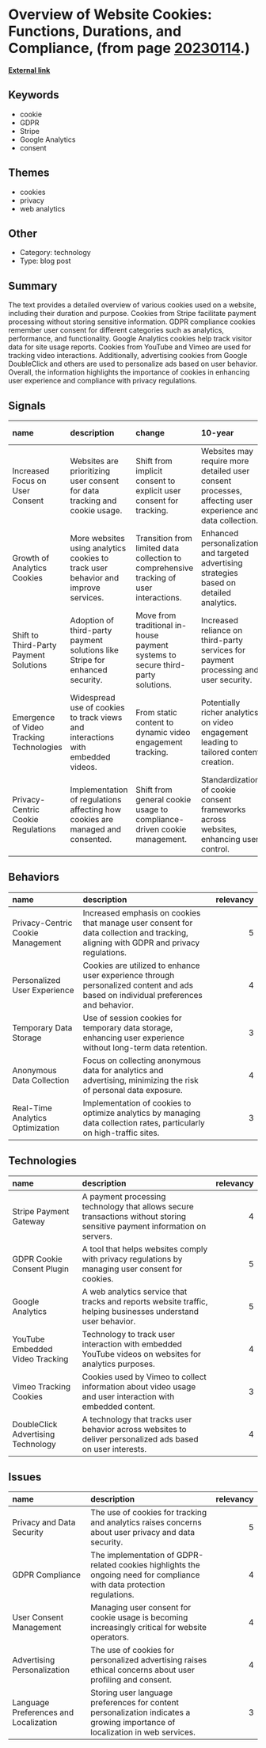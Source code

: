 # __Overview of Website Cookies: Functions, Durations, and Compliance__, (from page [20230114](https://kghosh.substack.com/p/20230114).)

__[External link](https://driesdepoorter.be/recharge/?utm_source=substack&utm_medium=email)__



## Keywords

* cookie
* GDPR
* Stripe
* Google Analytics
* consent

## Themes

* cookies
* privacy
* web analytics

## Other

* Category: technology
* Type: blog post

## Summary

The text provides a detailed overview of various cookies used on a website, including their duration and purpose. Cookies from Stripe facilitate payment processing without storing sensitive information. GDPR compliance cookies remember user consent for different categories such as analytics, performance, and functionality. Google Analytics cookies help track visitor data for site usage reports. Cookies from YouTube and Vimeo are used for tracking video interactions. Additionally, advertising cookies from Google DoubleClick and others are used to personalize ads based on user behavior. Overall, the information highlights the importance of cookies in enhancing user experience and compliance with privacy regulations.

## Signals

| name                                     | description                                                                        | change                                                                                  | 10-year                                                                                                   | driving-force                                                               |   relevancy |
|:-----------------------------------------|:-----------------------------------------------------------------------------------|:----------------------------------------------------------------------------------------|:----------------------------------------------------------------------------------------------------------|:----------------------------------------------------------------------------|------------:|
| Increased Focus on User Consent          | Websites are prioritizing user consent for data tracking and cookie usage.         | Shift from implicit consent to explicit user consent for tracking.                      | Websites may require more detailed user consent processes, affecting user experience and data collection. | Stricter regulations and growing user awareness about data privacy.         |           4 |
| Growth of Analytics Cookies              | More websites using analytics cookies to track user behavior and improve services. | Transition from limited data collection to comprehensive tracking of user interactions. | Enhanced personalization and targeted advertising strategies based on detailed analytics.                 | Demand for better user insights and marketing effectiveness.                |           3 |
| Shift to Third-Party Payment Solutions   | Adoption of third-party payment solutions like Stripe for enhanced security.       | Move from traditional in-house payment systems to secure third-party solutions.         | Increased reliance on third-party services for payment processing and user security.                      | Growing concerns over security and data protection in online transactions.  |           4 |
| Emergence of Video Tracking Technologies | Widespread use of cookies to track views and interactions with embedded videos.    | From static content to dynamic video engagement tracking.                               | Potentially richer analytics on video engagement leading to tailored content creation.                    | The rise of video content as a primary medium for engagement and marketing. |           3 |
| Privacy-Centric Cookie Regulations       | Implementation of regulations affecting how cookies are managed and consented.     | Shift from general cookie usage to compliance-driven cookie management.                 | Standardization of cookie consent frameworks across websites, enhancing user control.                     | Legal requirements and societal demand for greater privacy rights.          |           5 |

## Behaviors

| name                              | description                                                                                                                          |   relevancy |
|:----------------------------------|:-------------------------------------------------------------------------------------------------------------------------------------|------------:|
| Privacy-Centric Cookie Management | Increased emphasis on cookies that manage user consent for data collection and tracking, aligning with GDPR and privacy regulations. |           5 |
| Personalized User Experience      | Cookies are utilized to enhance user experience through personalized content and ads based on individual preferences and behavior.   |           4 |
| Temporary Data Storage            | Use of session cookies for temporary data storage, enhancing user experience without long-term data retention.                       |           3 |
| Anonymous Data Collection         | Focus on collecting anonymous data for analytics and advertising, minimizing the risk of personal data exposure.                     |           4 |
| Real-Time Analytics Optimization  | Implementation of cookies to optimize analytics by managing data collection rates, particularly on high-traffic sites.               |           3 |

## Technologies

| name                               | description                                                                                                               |   relevancy |
|:-----------------------------------|:--------------------------------------------------------------------------------------------------------------------------|------------:|
| Stripe Payment Gateway             | A payment processing technology that allows secure transactions without storing sensitive payment information on servers. |           4 |
| GDPR Cookie Consent Plugin         | A tool that helps websites comply with privacy regulations by managing user consent for cookies.                          |           5 |
| Google Analytics                   | A web analytics service that tracks and reports website traffic, helping businesses understand user behavior.             |           5 |
| YouTube Embedded Video Tracking    | Technology to track user interaction with embedded YouTube videos on websites for analytics purposes.                     |           4 |
| Vimeo Tracking Cookies             | Cookies used by Vimeo to collect information about video usage and user interaction with embedded content.                |           3 |
| DoubleClick Advertising Technology | A technology that tracks user behavior across websites to deliver personalized ads based on user interests.               |           4 |

## Issues

| name                                  | description                                                                                                                   |   relevancy |
|:--------------------------------------|:------------------------------------------------------------------------------------------------------------------------------|------------:|
| Privacy and Data Security             | The use of cookies for tracking and analytics raises concerns about user privacy and data security.                           |           5 |
| GDPR Compliance                       | The implementation of GDPR-related cookies highlights the ongoing need for compliance with data protection regulations.       |           4 |
| User Consent Management               | Managing user consent for cookie usage is becoming increasingly critical for website operators.                               |           4 |
| Advertising Personalization           | The use of cookies for personalized advertising raises ethical concerns about user profiling and consent.                     |           4 |
| Language Preferences and Localization | Storing user language preferences for content personalization indicates a growing importance of localization in web services. |           3 |